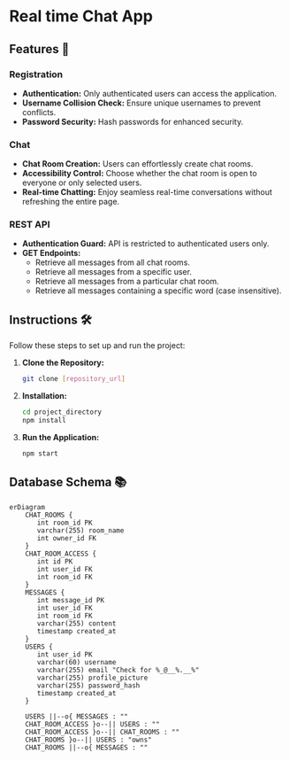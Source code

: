 # Real time Chat App

## Features 🚀

### Registration

- **Authentication:** Only authenticated users can access the application.
- **Username Collision Check:** Ensure unique usernames to prevent conflicts.
- **Password Security:** Hash passwords for enhanced security.

### Chat

- **Chat Room Creation:** Users can effortlessly create chat rooms.
- **Accessibility Control:** Choose whether the chat room is open to everyone or only selected users.
- **Real-time Chatting:** Enjoy seamless real-time conversations without refreshing the entire page.

### REST API

- **Authentication Guard:** API is restricted to authenticated users only.
- **GET Endpoints:**
  - Retrieve all messages from all chat rooms.
  - Retrieve all messages from a specific user.
  - Retrieve all messages from a particular chat room.
  - Retrieve all messages containing a specific word (case insensitive).

## Instructions 🛠️

Follow these steps to set up and run the project:

1. **Clone the Repository:**
   ```bash
   git clone [repository_url]
   ```

2. **Installation:**
   ```bash
   cd project_directory
   npm install
   ```

3. **Run the Application:**
   ```bash
   npm start
   ```
   

## Database Schema 📚
```mermaid
erDiagram
    CHAT_ROOMS {
       int room_id PK
       varchar(255) room_name
       int owner_id FK
    }
    CHAT_ROOM_ACCESS {
       int id PK
       int user_id FK
       int room_id FK
    }
    MESSAGES {
       int message_id PK
       int user_id FK
       int room_id FK
       varchar(255) content
       timestamp created_at
    }
    USERS {
       int user_id PK
       varchar(60) username
       varchar(255) email "Check for %_@__%.__%"
       varchar(255) profile_picture
       varchar(255) password_hash
       timestamp created_at
    }

    USERS ||--o{ MESSAGES : ""
    CHAT_ROOM_ACCESS }o--|| USERS : ""
    CHAT_ROOM_ACCESS }o--|| CHAT_ROOMS : ""
    CHAT_ROOMS }o--|| USERS : "owns"
    CHAT_ROOMS ||--o{ MESSAGES : ""
```
